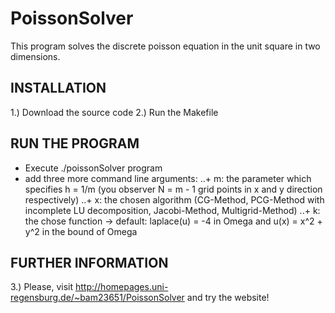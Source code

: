 PoissonSolver
===============================

This program solves the discrete poisson equation in the unit square in two dimensions.

INSTALLATION
-------------------------------

1.) Download the source code
2.) Run the Makefile


RUN THE PROGRAM
-------------------------------

+ Execute ./poissonSolver program
+ add three more command line arguments:
..+ m: the parameter which specifies h = 1/m (you observer N = m - 1 grid points in x and y direction respectively)
..+ x: the chosen algorithm (CG-Method, PCG-Method with incomplete LU decomposition, Jacobi-Method, Multigrid-Method)
..+ k: the chose function -> default: laplace(u) = -4 in Omega and u(x) = x^2 + y^2 in the bound of Omega

FURTHER INFORMATION
-------------------------------

3.) Please, visit http://homepages.uni-regensburg.de/~bam23651/PoissonSolver and try the website!